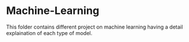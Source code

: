 # Machine-Learning
This folder contains different project on machine learning having a detail explaination of each type of model.
